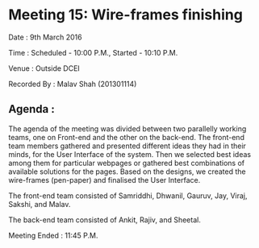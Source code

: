 
Meeting 15: Wire-frames finishing
=============================================
Date : 9th March 2016

Time : Scheduled - 10:00 P.M.,
        Started   - 10:10 P.M.

Venue : Outside DCEI

Recorded By : Malav Shah (201301114)

Agenda :
--------
The agenda of the meeting was divided between two parallelly working teams,
one on Front-end and the other on the back-end. The front-end team members gathered
and presented different ideas they had in their minds, for the User Interface of
the system. Then we selected best ideas among them for particular webpages or
gathered best combinations of available solutions for the pages. Based on the designs,
we created the wire-frames (pen-paper) and finalised the User Interface.

The front-end team consisted of Samriddhi, Dhwanil, Gauruv, Jay, Viraj, Sakshi, and Malav.

The back-end  team consisted of Ankit, Rajiv, and Sheetal.

Meeting Ended : 11:45 P.M.
